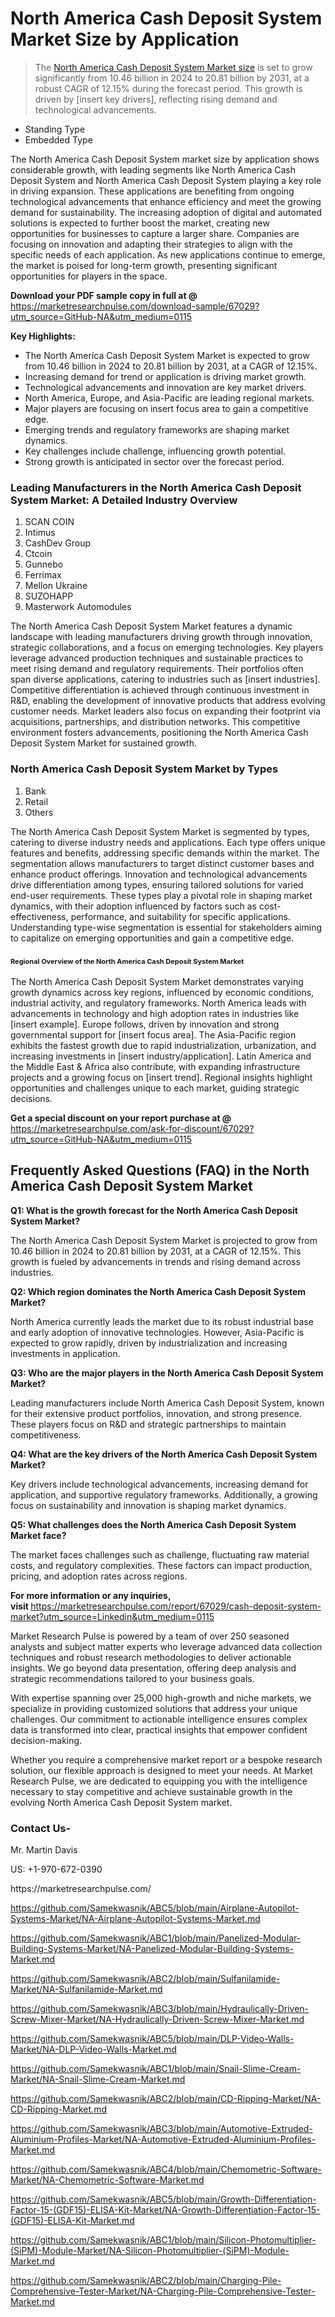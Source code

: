 <h1>North America Cash Deposit System Market&nbsp;Size by Application</h1><blockquote><p>The <a href="https://marketresearchpulse.com/download-sample/67029?utm_source=GitHub-NA&amp;utm_medium=0115">North America Cash Deposit System Market size</a> is set to grow significantly from 10.46 billion in 2024 to 20.81 billion by 2031, at a robust CAGR of 12.15% during the forecast period. This growth is driven by [insert key drivers], reflecting rising demand and technological advancements.</p></blockquote><ul><li>Standing Type<li> Embedded Type</li></ul><p>The North America Cash Deposit System market size by application shows considerable growth, with leading segments like North America Cash Deposit System and North America Cash Deposit System playing a key role in driving expansion. These applications are benefiting from ongoing technological advancements that enhance efficiency and meet the growing demand for sustainability. The increasing adoption of digital and automated solutions is expected to further boost the market, creating new opportunities for businesses to capture a larger share. Companies are focusing on innovation and adapting their strategies to align with the specific needs of each application. As new applications continue to emerge, the market is poised for long-term growth, presenting significant opportunities for players in the space.</p><p><strong>Download your PDF sample copy in full at @ </strong><a href="https://marketresearchpulse.com/download-sample/67029?utm_source=GitHub-NA&amp;utm_medium=0115">https://marketresearchpulse.com/download-sample/67029?utm_source=GitHub-NA&amp;utm_medium=0115</a></p><p><strong>Key Highlights: </strong></p><ul><li>The North America Cash Deposit System Market is expected to grow from 10.46 billion in 2024 to 20.81 billion by 2031, at a CAGR of 12.15%.</li><li>Increasing demand for trend or application is driving market growth.</li><li>Technological advancements and innovation are key market drivers.</li><li>North America, Europe, and Asia-Pacific are leading regional markets.</li><li>Major players are focusing on insert focus area to gain a competitive edge.</li><li>Emerging trends and regulatory frameworks are shaping market dynamics.</li><li>Key challenges include challenge, influencing growth potential.</li><li>Strong growth is anticipated in sector over the forecast period.</li></ul><h3>Leading Manufacturers in the North America Cash Deposit System Market: A Detailed Industry Overview</h3><ol><li>SCAN COIN</li><li>Intimus</li><li>CashDev Group</li><li>Ctcoin</li><li>Gunnebo</li><li>Ferrimax</li><li>Mellon Ukraine</li><li>SUZOHAPP</li><li>Masterwork Automodules</li></ol><div class="flex max-w-full flex-col flex-grow"><div class="min-h-8 text-message flex w-full flex-col items-end gap-2 whitespace-normal break-words [.text-message+&amp;]:mt-5" dir="auto" data-message-author-role="assistant" data-message-id="fd8432e4-4910-450d-b182-61b7bfb0a01f" data-message-model-slug="gpt-4o"><div class="flex w-full flex-col gap-1 empty:hidden first:pt-[3px]"><div class="markdown prose w-full break-words dark:prose-invert light"><p>The North America Cash Deposit System Market features a dynamic landscape with leading manufacturers driving growth through innovation, strategic collaborations, and a focus on emerging technologies. Key players leverage advanced production techniques and sustainable practices to meet rising demand and regulatory requirements. Their portfolios often span diverse applications, catering to industries such as [insert industries]. Competitive differentiation is achieved through continuous investment in R&amp;D, enabling the development of innovative products that address evolving customer needs. Market leaders also focus on expanding their footprint via acquisitions, partnerships, and distribution networks. This competitive environment fosters advancements, positioning the North America Cash Deposit System Market for sustained growth.</p></div></div></div></div><h3>North America Cash Deposit System Market by Types</h3><ol><li>Bank<li> Retail<li> Others</li></ol><div class="flex max-w-full flex-col flex-grow"><div class="min-h-8 text-message flex w-full flex-col items-end gap-2 whitespace-normal break-words [.text-message+&amp;]:mt-5" dir="auto" data-message-author-role="assistant" data-message-id="084470be-0bb7-4664-bddf-5156b4f41249" data-message-model-slug="gpt-4o-mini"><div class="flex w-full flex-col gap-1 empty:hidden first:pt-[3px]"><div class="markdown prose w-full break-words dark:prose-invert light"><p>The North America Cash Deposit System Market is segmented by types, catering to diverse industry needs and applications. Each type offers unique features and benefits, addressing specific demands within the market. The segmentation allows manufacturers to target distinct customer bases and enhance product offerings. Innovation and technological advancements drive differentiation among types, ensuring tailored solutions for varied end-user requirements. These types play a pivotal role in shaping market dynamics, with their adoption influenced by factors such as cost-effectiveness, performance, and suitability for specific applications. Understanding type-wise segmentation is essential for stakeholders aiming to capitalize on emerging opportunities and gain a competitive edge.</p></div></div></div></div><h3><span style="font-size: 11px;">Regional Overview of the North America Cash Deposit System Market</span></h3><div class="flex max-w-full flex-col flex-grow"><div class="min-h-8 text-message flex w-full flex-col items-end gap-2 whitespace-normal break-words [.text-message+&amp;]:mt-5" dir="auto" data-message-author-role="assistant" data-message-id="e9038762-ce64-4e30-91c9-9bd413514231" data-message-model-slug="gpt-4o-mini"><div class="flex w-full flex-col gap-1 empty:hidden first:pt-[3px]"><div class="markdown prose w-full break-words dark:prose-invert light"><p>The North America Cash Deposit System Market demonstrates varying growth dynamics across key regions, influenced by economic conditions, industrial activity, and regulatory frameworks. North America leads with advancements in technology and high adoption rates in industries like [insert example]. Europe follows, driven by innovation and strong governmental support for [insert focus area]. The Asia-Pacific region exhibits the fastest growth due to rapid industrialization, urbanization, and increasing investments in [insert industry/application]. Latin America and the Middle East &amp; Africa also contribute, with expanding infrastructure projects and a growing focus on [insert trend]. Regional insights highlight opportunities and challenges unique to each market, guiding strategic decisions.</p></div></div></div></div><p><strong>Get a special discount on your report purchase at @ </strong><a href="https://marketresearchpulse.com/ask-for-discount/67029?utm_source=GitHub-NA&amp;utm_medium=0115">https://marketresearchpulse.com/ask-for-discount/67029?utm_source=GitHub-NA&amp;utm_medium=0115</a></p><h2>Frequently Asked Questions (FAQ) in the North America Cash Deposit System Market</h2><p><strong>Q1: What is the growth forecast for the North America Cash Deposit System Market?</strong></p><p>The North America Cash Deposit System Market is projected to grow from 10.46 billion in 2024 to 20.81 billion by 2031, at a CAGR of 12.15%. This growth is fueled by advancements in trends and rising demand across industries.</p><p><strong>Q2: Which region dominates the North America Cash Deposit System Market?</strong></p><p>North America currently leads the market due to its robust industrial base and early adoption of innovative technologies. However, Asia-Pacific is expected to grow rapidly, driven by industrialization and increasing investments in application.</p><p><strong>Q3: Who are the major players in the North America Cash Deposit System Market?</strong></p><p>Leading manufacturers include North America Cash Deposit System, known for their extensive product portfolios, innovation, and strong presence. These players focus on R&amp;D and strategic partnerships to maintain competitiveness.</p><p><strong>Q4: What are the key drivers of the North America Cash Deposit System Market?</strong></p><p>Key drivers include technological advancements, increasing demand for application, and supportive regulatory frameworks. Additionally, a growing focus on sustainability and innovation is shaping market dynamics.</p><p><strong>Q5: What challenges does the North America Cash Deposit System Market face?</strong></p><p>The market faces challenges such as challenge, fluctuating raw material costs, and regulatory complexities. These factors can impact production, pricing, and adoption rates across regions.</p><p><strong>For more information or any inquiries, visit&nbsp;</strong><a href="https://marketresearchpulse.com/report/67029/cash-deposit-system-market?utm_source=Linkedin&utm_medium=0115">https://marketresearchpulse.com/report/67029/cash-deposit-system-market?utm_source=Linkedin&utm_medium=0115</a></p><p>Market Research Pulse is powered by a team of over 250 seasoned analysts and subject matter experts who leverage advanced data collection techniques and robust research methodologies to deliver actionable insights. We go beyond data presentation, offering deep analysis and strategic recommendations tailored to your business goals.</p><p>With expertise spanning over 25,000 high-growth and niche markets, we specialize in providing customized solutions that address your unique challenges. Our commitment to actionable intelligence ensures complex data is transformed into clear, practical insights that empower confident decision-making.</p><p>Whether you require a comprehensive market report or a bespoke research solution, our flexible approach is designed to meet your needs. At Market Research Pulse, we are dedicated to equipping you with the intelligence necessary to stay competitive and achieve sustainable growth in the evolving North America Cash Deposit System market.</p><h3><strong>Contact Us-</strong></h3><p>Mr. Martin Davis</p><p>US: +1-970-672-0390</p><p>https://marketresearchpulse.com/</p><p><a href="https://github.com/Samekwasnik/ABC5/blob/main/Airplane-Autopilot-Systems-Market/NA-Airplane-Autopilot-Systems-Market.md">https://github.com/Samekwasnik/ABC5/blob/main/Airplane-Autopilot-Systems-Market/NA-Airplane-Autopilot-Systems-Market.md</a></p><p><a href="https://github.com/Samekwasnik/ABC1/blob/main/Panelized-Modular-Building-Systems-Market/NA-Panelized-Modular-Building-Systems-Market.md">https://github.com/Samekwasnik/ABC1/blob/main/Panelized-Modular-Building-Systems-Market/NA-Panelized-Modular-Building-Systems-Market.md</a></p><p><a href="https://github.com/Samekwasnik/ABC2/blob/main/Sulfanilamide-Market/NA-Sulfanilamide-Market.md">https://github.com/Samekwasnik/ABC2/blob/main/Sulfanilamide-Market/NA-Sulfanilamide-Market.md</a></p><p><a href="https://github.com/Samekwasnik/ABC3/blob/main/Hydraulically-Driven-Screw-Mixer-Market/NA-Hydraulically-Driven-Screw-Mixer-Market.md">https://github.com/Samekwasnik/ABC3/blob/main/Hydraulically-Driven-Screw-Mixer-Market/NA-Hydraulically-Driven-Screw-Mixer-Market.md</a></p><p><a href="https://github.com/Samekwasnik/ABC5/blob/main/DLP-Video-Walls-Market/NA-DLP-Video-Walls-Market.md">https://github.com/Samekwasnik/ABC5/blob/main/DLP-Video-Walls-Market/NA-DLP-Video-Walls-Market.md</a></p><p><a href="https://github.com/Samekwasnik/ABC1/blob/main/Snail-Slime-Cream-Market/NA-Snail-Slime-Cream-Market.md">https://github.com/Samekwasnik/ABC1/blob/main/Snail-Slime-Cream-Market/NA-Snail-Slime-Cream-Market.md</a></p><p><a href="https://github.com/Samekwasnik/ABC2/blob/main/CD-Ripping-Market/NA-CD-Ripping-Market.md">https://github.com/Samekwasnik/ABC2/blob/main/CD-Ripping-Market/NA-CD-Ripping-Market.md</a></p><p><a href="https://github.com/Samekwasnik/ABC3/blob/main/Automotive-Extruded-Aluminium-Profiles-Market/NA-Automotive-Extruded-Aluminium-Profiles-Market.md">https://github.com/Samekwasnik/ABC3/blob/main/Automotive-Extruded-Aluminium-Profiles-Market/NA-Automotive-Extruded-Aluminium-Profiles-Market.md</a></p><p><a href="https://github.com/Samekwasnik/ABC4/blob/main/Chemometric-Software-Market/NA-Chemometric-Software-Market.md">https://github.com/Samekwasnik/ABC4/blob/main/Chemometric-Software-Market/NA-Chemometric-Software-Market.md</a></p><p><a href="https://github.com/Samekwasnik/ABC5/blob/main/Growth-Differentiation-Factor-15-(GDF15)-ELISA-Kit-Market/NA-Growth-Differentiation-Factor-15-(GDF15)-ELISA-Kit-Market.md">https://github.com/Samekwasnik/ABC5/blob/main/Growth-Differentiation-Factor-15-(GDF15)-ELISA-Kit-Market/NA-Growth-Differentiation-Factor-15-(GDF15)-ELISA-Kit-Market.md</a></p><p><a href="https://github.com/Samekwasnik/ABC1/blob/main/Silicon-Photomultiplier-(SiPM)-Module-Market/NA-Silicon-Photomultiplier-(SiPM)-Module-Market.md">https://github.com/Samekwasnik/ABC1/blob/main/Silicon-Photomultiplier-(SiPM)-Module-Market/NA-Silicon-Photomultiplier-(SiPM)-Module-Market.md</a></p><p><a href="https://github.com/Samekwasnik/ABC2/blob/main/Charging-Pile-Comprehensive-Tester-Market/NA-Charging-Pile-Comprehensive-Tester-Market.md">https://github.com/Samekwasnik/ABC2/blob/main/Charging-Pile-Comprehensive-Tester-Market/NA-Charging-Pile-Comprehensive-Tester-Market.md</a></p>
